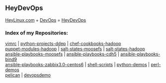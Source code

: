 ## HeyDevOps

[HeyLinux.com](http://heylinux.com) + [DevOps](http://zh.wikipedia.org/zh-cn/DevOps) = [HeyDevOps](https://github.com/mcsrainbow/heydevops)

### Index of my Repositories:

[vimrc](https://github.com/mcsrainbow/vimrc) | [python-projects-ddep](https://github.com/mcsrainbow/python-projects-ddep) | [chef-cookbooks-hadoop](https://github.com/mcsrainbow/chef-cookbooks-hadoop)<br />
[puppet-modules-hadoop](https://github.com/mcsrainbow/puppet-modules-hadoop) | [salt-states-moosefs](https://github.com/mcsrainbow/salt-states-moosefs) | [salt-states-hadoop](https://github.com/mcsrainbow/salt-states-hadoop)<br />
[ansible-playbooks-moosefs](https://github.com/mcsrainbow/ansible-playbooks-moosefs) | [ansible-playbooks-cdh5](https://github.com/mcsrainbow/ansible-playbooks-cdh5) | [ansible-playbooks-bind9](https://github.com/mcsrainbow/ansible-playbooks-bind9)<br />
[ansible-playbooks-zabbix3.0-centos6](https://github.com/mcsrainbow/ansible-playbooks-zabbix3.0-centos6) |
[shell-scripts](https://github.com/mcsrainbow/shell-scripts) | [python-demos](https://github.com/mcsrainbow/python-demos) | [perl-demos](https://github.com/mcsrainbow/perl-demos)<br />
[pelican](https://github.com/mcsrainbow/pelican) | [devopsdemo](https://github.com/mcsrainbow/devopsdemo)<br />
